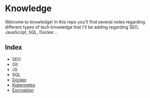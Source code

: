 # Knowledge
Welcome to knowledge! In this repo you'll find several notes regarding different types of tech knowledge that I'll be adding regarding SEO, JavaScript, SQL, Docker... 

##  Index
* SEO
* Git
* JS
* SQL
* [Docker](./docker/docker.md)
* [Kubernetes](./kubernetes/kubernetes.md)
* [Encryption](./encryption/encryption.md)
